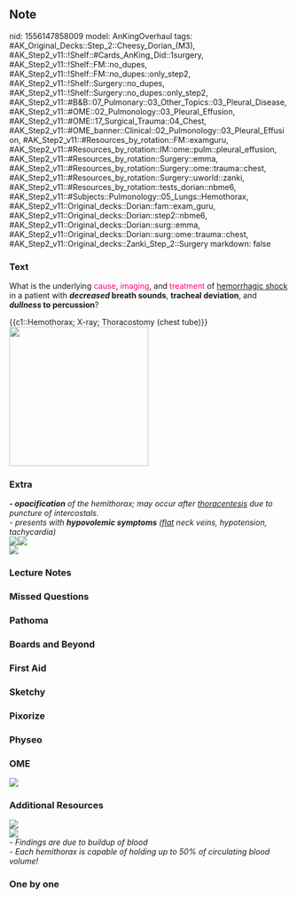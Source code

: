 ## Note
nid: 1556147858009
model: AnKingOverhaul
tags: #AK_Original_Decks::Step_2::Cheesy_Dorian_(M3), #AK_Step2_v11::!Shelf::#Cards_AnKing_Did::1surgery, #AK_Step2_v11::!Shelf::FM::no_dupes, #AK_Step2_v11::!Shelf::FM::no_dupes::only_step2, #AK_Step2_v11::!Shelf::Surgery::no_dupes, #AK_Step2_v11::!Shelf::Surgery::no_dupes::only_step2, #AK_Step2_v11::#B&B::07_Pulmonary::03_Other_Topics::03_Pleural_Disease, #AK_Step2_v11::#OME::02_Pulmonology::03_Pleural_Effusion, #AK_Step2_v11::#OME::17_Surgical_Trauma::04_Chest, #AK_Step2_v11::#OME_banner::Clinical::02_Pulmonology::03_Pleural_Effusion, #AK_Step2_v11::#Resources_by_rotation::FM::examguru, #AK_Step2_v11::#Resources_by_rotation::IM::ome::pulm::pleural_effusion, #AK_Step2_v11::#Resources_by_rotation::Surgery::emma, #AK_Step2_v11::#Resources_by_rotation::Surgery::ome::trauma::chest, #AK_Step2_v11::#Resources_by_rotation::Surgery::uworld::zanki, #AK_Step2_v11::#Resources_by_rotation::tests_dorian::nbme6, #AK_Step2_v11::#Subjects::Pulmonology::05_Lungs::Hemothorax, #AK_Step2_v11::Original_decks::Dorian::fam::exam_guru, #AK_Step2_v11::Original_decks::Dorian::step2::nbme6, #AK_Step2_v11::Original_decks::Dorian::surg::emma, #AK_Step2_v11::Original_decks::Dorian::surg::ome::trauma::chest, #AK_Step2_v11::Original_decks::Zanki_Step_2::Surgery
markdown: false

### Text
What is the underlying <font color="#FC0280">cause</font>,
<font color="#FC0280">imaging</font>, and <font color=
"#FC0280">treatment</font> of <u>hemorrhagic shock</u> in a patient
with <b><i>decreased</i> breath sounds</b>, <b>tracheal
deviation</b>, and <b><i>dullness</i> to percussion</b>?
<div>
  {{c1::Hemothorax; X-ray; Thoracostomy (chest tube)}}
</div>
<div><img src="980750.jpg" style="width: 251px;"></div>

### Extra
<div>
  <div>
  <div>
    <i><b>- opacification</b> of the hemithorax; may occur after
    <u>thoracentesis</u> due to puncture of intercostals.</i>
  </div>
  <div>
    <i>- presents with <b>hypovolemic symptoms</b> (<u>flat</u>
    neck veins, hypotension, tachycardia)</i>
  </div>
  <div>
    <i><img src="hemothorax.jpg" style=
    "font-style: normal;"><img src="paste-2077248047808513.jpg"
    style="font-style: normal;"></i>
  </div><img src="paste-387642273300481.jpg"></div>
</div>

### Lecture Notes


### Missed Questions


### Pathoma


### Boards and Beyond


### First Aid


### Sketchy


### Pixorize


### Physeo


### OME
<div class="ome-widget">
  <a href=
  "https://onlinemeded.org/spa/pulmonology/pleural-effusion/acquire?ref=anki">
  <img src="_OME_AnkiFlashcards_Lesson_2.png"></a>
</div>

### Additional Resources
<div><img src="paste-1007088226533377.jpg"></div>
<div><img src="paste-349438539202561.jpg"></div>
<div>
  <i>- Findings are due to buildup of blood</i>
</div><i>- Each hemithorax is capable of holding up to 50% of
circulating blood volume!</i>

### One by one

